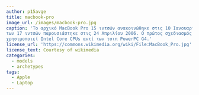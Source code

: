 ```yaml
---
author: p15avge
title: macbook-pro
image_url: /images/macbook-pro.jpg
caption: 'Το αρχικό MacBook Pro 15 ιντσών ανακοινώθηκε στις 10 Ιανουαρίου 2006 από τον Steve Jobs στο Macworld Conference & Expo. Το μοντέλο 
των 17 ιντσών παρουσιάστηκε στις 24 Απριλίου 2006. Ο πρώτος σχεδιασμός ήταν σε μεγάλο βαθμό μια μεταφορά από το PowerBook G4, αλλά 
χρησιμοποιεί Intel Core CPUs αντί των τσιπ PowerPC G4.'
license_url: 'https://commons.wikimedia.org/wiki/File:MacBook_Pro.jpg'
license_text: Courtesy of wikimedia
categories:
  - models
  - archetypes
tags:
  - Apple
  - Laptop
---
```

